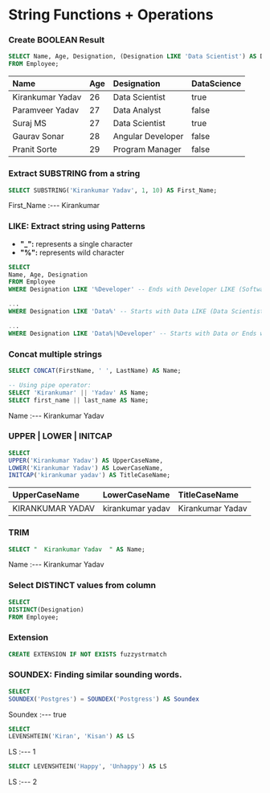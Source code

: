 # **String Functions + Operations**

### **Create BOOLEAN Result**

```sql
SELECT Name, Age, Designation, (Designation LIKE 'Data Scientist') AS DataScience
FROM Employee;
```

Name | Age | Designation | DataScience
:--- | :--- | :--- | :---
Kirankumar Yadav | 26 | Data Scientist | true
Paramveer Yadav | 27 | Data Analyst | false
Suraj MS | 27 | Data Scientist | true
Gaurav Sonar | 28 | Angular Developer | false
Pranit Sorte | 29 | Program Manager | false

### **Extract SUBSTRING from a string**

```sql
SELECT SUBSTRING('Kirankumar Yadav', 1, 10) AS First_Name;
```

First_Name
:---
Kirankumar

### **LIKE: Extract string using Patterns**

- **"_":** represents a single character
- **"%":** represents wild character

```sql
SELECT 
Name, Age, Designation 
FROM Employee
WHERE Designation LIKE '%Developer' -- Ends with Developer LIKE (Software Developer, Hardware Developer...)

...
WHERE Designation LIKE 'Data%' -- Starts with Data LIKE (Data Scientist, Data Analyst, Data Engineer...)

...
WHERE Designation LIKE 'Data%|%Developer' -- Starts with Data or Ends with Developer.
```

### **Concat multiple strings**

```sql
SELECT CONCAT(FirstName, ' ', LastName) AS Name;
```

```sql
-- Using pipe operator:
SELECT 'Kirankumar' || 'Yadav' AS Name;
SELECT first_name || last_name AS Name;
```

Name
:---
Kirankumar Yadav

### **UPPER | LOWER | INITCAP**

```sql
SELECT 
UPPER('Kirankumar Yadav') AS UpperCaseName,
LOWER('Kirankumar Yadav') AS LowerCaseName,
INITCAP('kirankumar yadav') AS TitleCaseName;
```

UpperCaseName | LowerCaseName | TitleCaseName
:--- | :--- | :---
KIRANKUMAR YADAV | kirankumar yadav | Kirankumar Yadav

### **TRIM**

```sql
SELECT "  Kirankumar Yadav  " AS Name;
```

Name
:---
Kirankumar Yadav

### **Select DISTINCT values from column**

```sql
SELECT 
DISTINCT(Designation)
FROM Employee;
```

### **Extension**

```sql
CREATE EXTENSION IF NOT EXISTS fuzzystrmatch
```

### **SOUNDEX:** Finding similar sounding words.

```sql
SELECT 
SOUNDEX('Postgres') = SOUNDEX('Postgress') AS Soundex
```

Soundex
:---
true


```sql
SELECT 
LEVENSHTEIN('Kiran', 'Kisan') AS LS
```

LS
:---
1

```sql
SELECT LEVENSHTEIN('Happy', 'Unhappy') AS LS
```

LS
:---
2
